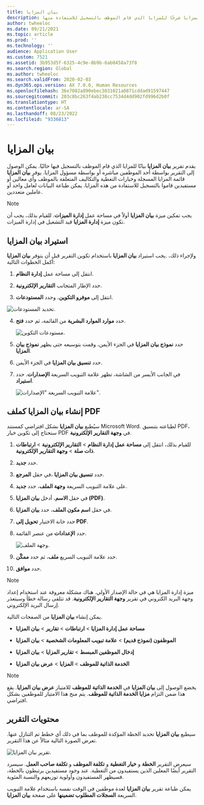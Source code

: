 ```yaml
---
title: بيان المزايا
description: يقدم تقرير بيان المزايا شرحًا للمزايا الذي قام الموظف بالتسجيل للاستفادة منها.
author: twheeloc
ms.date: 09/21/2021
ms.topic: article
ms.prod: ''
ms.technology: ''
audience: Application User
ms.custom: 7521
ms.assetid: 3b953d5f-6325-4c9e-8b9b-6ab0458a73f8
ms.search.region: Global
ms.author: twheeloc
ms.search.validFrom: 2020-02-03
ms.dyn365.ops.version: AX 7.0.0, Human Resources
ms.openlocfilehash: 36e7082a890ebec3031021a0871cddad91597447
ms.sourcegitcommit: 203c8bc263f4ab238cc7534d4dd902fd996d2b0f
ms.translationtype: HT
ms.contentlocale: ar-SA
ms.lasthandoff: 08/23/2022
ms.locfileid: "9336813"
---
```

# <a name="benefit-statement"></a>بيان المزايا

يقدم تقرير **بيان المزايا** بيانًا للمزايا الذي قام الموظف بالتسجيل فيها حاليًا. يمكن الوصول إلى التقرير بواسطة أحد الموظفين مباشره أو بواسطة مسؤول المزايا. يوفر **بيان المزايا** قائمة المزايا المسجلة وخيارات التغطية والتكاليف المتعلقة بالموظف وأي معالين أو مستفيدين قاموا بالتسجيل للاستفادة من هذه المزايا. يمكن طباعة البيانات لعامل واحد أو عاملين متعددين.

> [!NOTE]
يجب تمكين ميزة **بيان المزايا** أولاً في مساحة عمل **إدارة الميزات**. للقيام بذلك، يجب أن تكون ميزة **إدارة المزايا** قيد التشغيل في إدارة الميزات. 


## <a name="importing-the-benefit-statement"></a>استيراد بيان المزايا 

يجب استيراد **بيان المزايا** باستخدام تكوين التقرير قبل أن يتوفر **بيان المزايا‏‎**. ولإجراء ذلك، أكمل الخطوات التالية:

1.  انتقل إلى مساحة عمل **إدارة النظام**.

2.  حدد الإطار المتجانب **التقارير الإلكترونية**.

3.  انتقل إلى **موفرو التكوين.‬** وحدد **المستودعات**.

  ![تحديد المستودعات.](https://user-images.githubusercontent.com/26801678/134203290-7faf7245-ed08-44e9-95a1-a7ba278c42c6.png)

4.  حدد **موارد الموارد البشرية** من القائمة، ثم حدد **فتح**.

    ![مستودعات التكوين.](https://user-images.githubusercontent.com/26801678/134203619-b3fd087d-1fe9-45ef-a588-1afedfe38dfd.png)

5.  حدد **نموذج بيان المزايا** في الجزء الأيمن، وقمت بتوسيعه حتى يظهر **نموذج بيان المزايا**.

6.  حدد **تنسيق بيان المزايا** في الجزء الأيمن.

7.  في الجانب الأيسر من الشاشة، تظهر علامة التبويب السريعة **الإصدارات**. حدد **استيراد**.

    ![علامة التبويب السريعة "الإصدارات".](https://user-images.githubusercontent.com/26801678/134203763-f12ef549-e326-400d-ac69-b25fc94af47b.png)

## <a name="generate-the-benefit-statement-as-a-pdf-file"></a>إنشاء بيان المزايا كملف PDF

سيُطبع **بيان المزايا** بشكل افتراضي كمستند Microsoft Word. لطباعته بتنسيق PDF، ستحتاج إلى تكوين خيار PDF في **وجهة التقارير الإلكترونية**. 

1. للقيام بذلك، انتقل إلى **مساحة عمل إدارة النظام** > **التقارير الإلكترونية** > **ارتباطات ذات صلة** > **وجهة التقارير الإلكترونية**.

1.  حدد **جديد**.

2.  في حقل **المرجع‏‎**، حدد **تنسيق بيان المزايا**.

3.  على علامة التبويب السريعة **وجهة الملف**، حدد **جديد‏‎**.

4.  في حقل **الاسم**، أدخل **بيان المزايا (PDF)**.

5.  في حقل **اسم مكون الملف**، حدد **بيان المزايا**.

6.  حدد خانة الاختيار **تحويل إلى PDF**.

7.  حدد **الإعدادات** من عنصر القائمة. 

    ![وجهة الملف.](https://user-images.githubusercontent.com/26801678/134203881-a3f1ebc3-d816-485d-a53b-026cc29cae64.png)

8.  حدد علامة التبويب السريع **ملف**، ثم حدد **ممكّن**.

9.  حدد **موافق**.
   
> [!NOTE]
> ميزة إدارة المزايا هي في حالة الإصدار الأولي. هناك مشكلة معروفة عند استخدام إعداد وجهة البريد الكتروني في تقرير **وجهة التقارير الإلكترونية**. قد تتلقى رسالة خطأ وسيتعذر إرسال البريد الإلكتروني.

يمكن إنشاء **بيان المزايا** من الصفحات التالية.

-   **مساحة عمل إدارة المزايا** > **ارتباطات** > **تقارير** > **بيان المزايا**

-   **الموظفون (نموذج قديم)** > **علامة تبويب المعلومات الشخصية** > **بيان المزايا**

-   **إدخال الموظفين المبسط** > **تقارير المزايا** > **بيان المزايا**

-   **الخدمة الذاتية للموظف** > **المزايا** > **عرض بيان المزايا**

> [!NOTE]
>  يخضع الوصول إلى **بيان المزايا** في **الخدمة الذاتية للموظف** للامتياز **عرض بيان المزايا**. يقع هذا ضمن التزام **مزايا الخدمة الذاتية للموظف**. يتم منح هذا الامتياز للموظفين بشكل افتراضي.

## <a name="report-contents"></a>محتويات التقرير

سيطبع **بيان المزايا** تحديد الخطة المؤكدة للموظف بما في ذلك أي خطط تم التنازل عنها. تعرض الصورة التالية مثالاً عن هذا التقرير. 

![تقرير بيان المزايا.](https://user-images.githubusercontent.com/26801678/134204058-61baa318-fede-4795-a256-acdf3217f9f9.png)

سيعرض التقرير **الخطة** و **خيار التغطية** و **تكلفة الموظف** و **تكلفة صاحب العمل**. سيسرد التقرير أيضًا المعلين الذين يستفيدون من التغطية. عند وجود مستفيدين يرتبطون بالخطة، فسيظهر المستفيدون وأولوية توزيعهم والنسبة المئوية.

يمكن طباعة تقرير **بيان المزايا** لعدة موظفين في الوقت نفسه باستخدام علامة التبويب السريعة **السجلات المطلوب تضمينها‬** على صفحة **بيان المزايا**.
